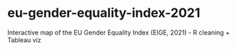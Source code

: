 # eu-gender-equality-index-2021
Interactive map of the EU Gender Equality Index (EIGE, 2021) - R cleaning + Tableau viz
